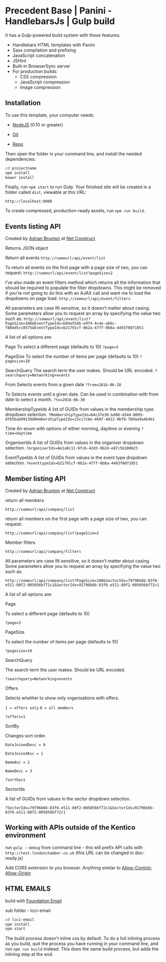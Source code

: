# Precedent Base | Panini - HandlebarsJs | Gulp build

It has a Gulp-powered build system with these features:

- Handlebars HTML templates with Panini
- Sass compilation and prefixing
- JavaScript concatenation
- JSHint
- Built-in BrowserSync server
- For production builds:
  - CSS compression
  - JavaScript compression
  - Image compression

## Installation

To use this template, your computer needs:

- [NodeJS](https://nodejs.org/en/) (0.10 or greater)
- [Git](https://git-scm.com/)

- [Repo](https://stash.precedent.com/projects/LCCI/repos/front-end-templates/browse)


Then open the folder in your command line, and install the needed dependencies:

```bash
cd projectname
npm install
bower install
```

Finally, run `npm start` to run Gulp. Your finished site will be created in a folder called `dist`, viewable at this URL:

```
http://localhost:8000
```

To create compressed, production-ready assets, run `npm run build`.

## Events listing API
Created by [Adrian Brunton](adrianbrunton@netconstruct.co.uk) at [Net Construct](http://www.netconstruct.co.uk)

Returns JSON object

Return all events
`http://someurl/api/event/list`

To return all events on the first page with a page size of two, you can request:
`http://someurl/api/event/list?pageSize=2`
 
I’ve also made an event filters method which returns all the information that should be required to populate the filter dropdowns. This might be removed if you’re not going to do this with an AJAX call and want me to load the dropdowns on page load.
`http://someurl/api/event/filters`
 
All parameters are case IN sensitive, so it doesn’t matter about casing. Some parameters allow you to request an array by specifying the value two such as:
`http://someurl/api/event/list?PageSize=100&EventTypeIds=b94a554b-e974-4c4e-ab6c-f804d5cc8575&EventTypeIds=b21791cf-062a-47ff-9b8a-4493f8071051`

A list of all options are:

Page
To select a different page (defaults to 10)
`?page=3`

PageSize
To select the number of items per page (defaults to 10)
`?pagesize=10`

SearchQuery
The search term the user makes. Should be URL encoded.
`?searchquery=Networking+events`

From
Selects events from a given date
`?from=2016-06-28`

To
Selects events until a given date. Can be used in combination with from date to select a month.
`?to=2016-06-30`

MembershipTypeIds
A list of GUIDs from values in the membership type dropdown selection.
`?MembershipTypeIds=b4c37e30-bd08-4344-8093-df65bab99138&MembershipTypeIds=c5cc7cbe-460f-4d12-9bf9-70daa9a4b4b1`

Time
An enum with options of either morning, daytime or evening
`?time=daytime`

OrganiserIds
A list of GUIDs from values in the organiser dropdown selection.
`?organiserIds=8e1a0c11-9fcb-42d3-9b24-e87c5b100623`

EventTypeIds
A list of GUIDs from values in the event type dropdown selection.
`?eventtypeIds=b21791cf-062a-47ff-9b8a-4493f8071051`

## Member listing API
Created by [Adrian Brunton](adrianbrunton@netconstruct.co.uk) at [Net Construct](http://www.netconstruct.co.uk)

return all members

`http://someurl/api/company/list`

return all members on the first page with a page size of two, you can request:

`http://someurl/api/company/list?pageSize=2`
 
Member filters

`http://someurl/api/company/filters`
 
All parameters are case IN sensitive, so it doesn’t matter about casing. Some parameters allow you to request an array by specifying the value two such as:

`http://someurl/api/company/list?PageSize=100&SectorIds=79796b6b-83f6-e511-80f2-005056bf72c1&SectorIds=91796b6b-83f6-e511-80f2-005056bf72c1`
 
A list of all options are:

Page

To select a different page (defaults to 10)

`?page=3`

PageSize

To select the number of items per page (defaults to 10)

`?pagesize=10`

SearchQuery

The search term the user makes. Should be URL encoded.

`?searchquery=Networking+events`

Offers

Selects whether to show only organisations with offers.

`1 = offers only`
`0 = all members`

`?offers=1`

SortBy

Changes sort order.

`DateJoinedDesc = 0`

`DateJoinedAsc = 1`

`NameAsc = 2`

`NameDesc = 3`

`?sortby=1`

SectorIds

A list of GUIDs from values in the sector dropdown selection.

`?SectorIds=79796b6b-83f6-e511-80f2-005056bf72c1&SectorIds=91796b6b-83f6-e511-80f2-005056bf72c1`


## Working with APIs outside of the Kentico environment

run `gulp --debug` from command line - this will prefix API calls with `http://test.londonchamber.co.uk` (this URL can be changed in doc-ready.js)

Add CORS extension to you browser. Anything similar to [Allow-Control-Allow-Origin](https://chrome.google.com/webstore/detail/allow-control-allow-origi/nlfbmbojpeacfghkpbjhddihlkkiljbi)


## HTML EMAILS

build with [Foundation Email](http://foundation.zurb.com/emails/docs/)

sub folder - lcci-email

```bash
cd lcci-email
npm install
npm start
```

The build process doesn't inline css by default. To do a full inlining process as you build, quit the process you have running in your command line, and run `npm run build` instead. This does the same build process, but adds the inlining step at the end.


